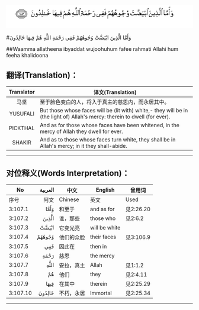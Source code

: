 ![003:107](images/003_107.gif)

#وَأَمَّا الَّذِينَ ابْيَضَّتْ وُجُوهُهُمْ فَفِي رَحْمَةِ اللَّهِ هُمْ فِيهَا خَالِدُونَ 

##Waamma allatheena ibyaddat wujoohuhum fafee rahmati Allahi hum feeha khalidoona 

## 翻译(Translation)：

| Translator | 译文(Translation)                                            |
| :--------: | ------------------------------------------------------------ |
|    马坚    | 至于脸色变白的人，将入于真主的慈恩内，而永居其中。           |
|  YUSUFALI  | But those whose faces will be (lit with) white,- they will be in (the light of) Allah's mercy: therein to dwell (for ever). |
|  PICKTHAL  | And as for those whose faces have been whitened, in the mercy of Allah they dwell for ever. |
|   SHAKIR   | And as to those whose faces turn white, they shall be in Allah's mercy; in it they shall-abide. |

---

## 对位释义(Words Interpretation)：

| No   | العربية | 中文    | English | 曾用词 |
| ---- | ------: | ------- | ------- | ------ |
| 序号 |    阿文 | Chinese | 英文    | Used   |
| 3:107.1  | وَأَمَّا   | 和至于     | and as for    | 见2:26.20 |
| 3:107.2  | الَّذِينَ  | 谁，那些   | those who     | 见2:6.2   |
| 3:107.3  | ابْيَضَّتْ  | 它变光亮   | will be white |           |
| 3:107.4  | وُجُوهُهُمْ | 他们的众脸 | their faces   | 见3:106.9 |
| 3:107.5  | فَفِي    | 因此在     | then in       |           |
| 3:107.6  | رَحْمَةِ   | 慈恩       | the mercy     |           |
| 3:107.7  | اللَّهِ   | 安拉，真主 | Allah         | 见1:1.2   |
| 3:107.8  | هُمْ     | 他们       | they          | 见2:4.11  |
| 3:107.9  | فِيهَا   | 在其中     | therein       | 见2:25.29 |
| 3:107.10 | خَالِدُونَ | 不朽，永居 | Immortal      | 见2:25.34 |

---
